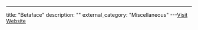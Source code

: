 ---
title: "Betaface"
description: ""
external_category: "Miscellaneous"
---[Visit Website](https://www.betaface.com/demo.html)


